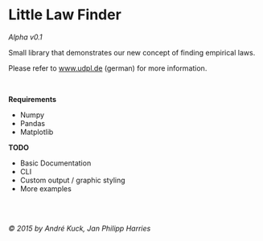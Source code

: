 # Little Law Finder #

*Alpha v0.1*

Small library that demonstrates our new concept of finding empirical laws.

Please refer to www.udpl.de (german) for more information.

<br>

**Requirements**

- Numpy
- Pandas
- Matplotlib

**TODO**

- Basic Documentation
- CLI
- Custom output / graphic styling
- More examples

<br><br>

*&copy; 2015 by André Kuck, Jan Philipp Harries*
